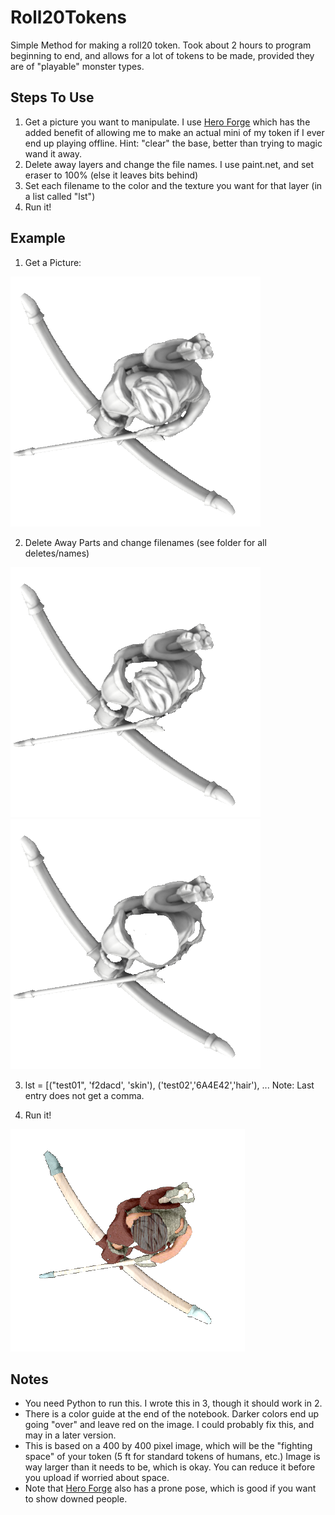 # Roll20Tokens
Simple Method for making a roll20 token.  Took about 2 hours to program beginning to end, and allows for a lot of tokens to be made, provided they are of "playable" monster types.

## Steps To Use
1. Get a picture you want to manipulate.  I use  [Hero Forge](https://www.heroforge.com) which has the added benefit of allowing me to make an actual mini of my token if I ever end up playing offline.  Hint: "clear" the base, better than trying to magic wand it away.
2. Delete away layers and change the file names.  I use paint.net, and set eraser to 100% (else it leaves bits behind)
3. Set each filename to the color and the texture you want for that layer (in a list called "lst")
4. Run it!

## Example
1. Get a Picture:

![Archer Test](https://github.com/NeverForged/Roll20Tokens/blob/master/test_archer/test01.png)

2. Delete Away Parts and change filenames (see folder for all deletes/names)

![Archer Test](https://github.com/NeverForged/Roll20Tokens/blob/master/test_archer/test02.png)
![Archer Test](https://github.com/NeverForged/Roll20Tokens/blob/master/test_archer/test03.png)

3. lst = [("test01", 'f2dacd', 'skin'), ('test02','6A4E42','hair'), ... Note: Last entry does not get a comma.

4. Run it!

![Archer done](https://github.com/NeverForged/Roll20Tokens/blob/master/test_archer/test.png)

## Notes
* You need Python to run this.  I wrote this in 3, though it should work in 2.
* There is a color guide at the end of the notebook.  Darker colors end up going "over" and leave red on the image.  I could probably fix this, and may in a later version.
* This is based on a 400 by 400 pixel image, which will be the "fighting space" of your token (5 ft for standard tokens of humans, etc.)  Image is way larger than it needs to be, which is okay.  You can reduce it before you upload if worried about space.
* Note that [Hero Forge](https://www.heroforge.com) also has a prone pose, which is good if you want to show downed people.
